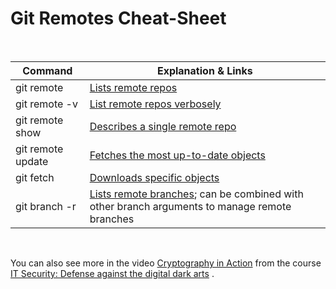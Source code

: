# Git Remotes Cheat-Sheet

<br>

|Command|Explanation & Links|
|---|---|
|git remote |[Lists remote repos](https://git-scm.com/docs/git-remote)|
|git remote -v|[List remote repos verbosely](https://git-scm.com/docs/git-remote#Documentation/git-remote.txt--v)|
|git remote show <name>|[Describes a single remote repo](https://git-scm.com/docs/git-remote#Documentation/git-remote.txt-emshowem)|
|git remote update|[Fetches the most up-to-date objects](https://git-scm.com/docs/git-remote#Documentation/git-remote.txt-emupdateem)|
|git fetch|[Downloads specific objects](https://git-scm.com/docs/git-fetch)|
|git branch -r|[Lists remote branches](https://git-scm.com/docs/git-branch#Documentation/git-branch.txt--r); can be combined with other branch arguments to manage remote branches|

<br>

You can also see more in the video 
[Cryptography in Action](https://www.coursera.org/learn/it-security/item/P1I8z)
 from the course 
[IT Security: Defense against the digital dark arts](https://www.coursera.org/learn/it-security/home/welcome)
.